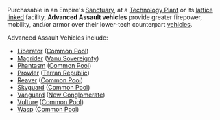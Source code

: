 Purchasable in an Empire's [Sanctuary](../locations/Sanctuary.md), at a
[Technology Plant](../locations/Technology_Plant.md) or its
[lattice linked](../terminology/Lattice.md) facility, **Advanced Assault
vehicles** provide greater firepower, mobility, and/or armor over their
lower-tech counterpart [vehicles](category:_Vehicles.md).

Advanced Assault Vehicles include:

- [Liberator](Liberator.md)  ([Common Pool](../terminology/Common_Pool.md))
- [Magrider](Magrider.md) ([Vanu Sovereignty](../etc/Vanu_Sovereignty.md))
- [Phantasm](Phantasm.md) ([Common Pool](../terminology/Common_Pool.md))
- [Prowler](Prowler.md) ([Terran Republic](../etc/Terran_Republic.md))
- [Reaver](Reaver.md) ([Common Pool](../terminology/Common_Pool.md))
- [Skyguard](Skyguard.md)
  ([Common Pool](../terminology/Common_Pool.md))
- [Vanguard](Vanguard.md) ([New Conglomerate](../etc/New_Conglomerate.md))
- [Vulture](Vulture.md) ([Common Pool](../terminology/Common_Pool.md))
- [Wasp](Wasp.md) ([Common Pool](../terminology/Common_Pool.md))

<!--[category:Terminology](category:Terminology.md)-->
<!--[category:Vehicles](category:Vehicles.md)-->
